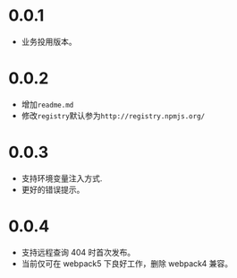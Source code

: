 # 0.0.1

- 业务投用版本。

# 0.0.2

- 增加`readme.md`
- 修改`registry`默认参为`http://registry.npmjs.org/`

# 0.0.3

- 支持环境变量注入方式.
- 更好的错误提示。

# 0.0.4

- 支持远程查询 404 时首次发布。
- 当前仅可在 webpack5 下良好工作，删除 webpack4 兼容。
